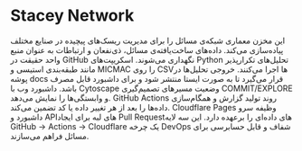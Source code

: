 # Stacey Network

این مخزن معماری شبکه‌ی مسائل را برای مدیریت ریسک‌های پیچیده در صنایع مختلف پیاده‌سازی می‌کند.
داده‌های ساخت‌یافته‌ی مسائل، ذی‌نفعان و ارتباطات به عنوان منبع واحد حقیقت در GitHub نگهداری می‌شوند.
اسکریپت‌های Python تحلیل‌های تکرارپذیر مانند طبقه‌بندی استیسی و MICMAC را روی CSVها اجرا می‌کنند.
خروجی تحلیل‌ها در پوشه docs قرار می‌گیرد تا به صورت ایستا منتشر شود و برای داشبورد قابل مصرف باشد.
داشبورد وب با Cytoscape وضعیت مسیرهای تصمیم‌گیری COMMIT/EXPLORE و وابستگی‌ها را نمایش می‌دهد.
GitHub Actions روند تولید گزارش و همگام‌سازی داده‌ها را بعد از هر تغییر داده یا کد تضمین می‌کند.
Cloudflare Pages وظیفه سرو داشبورد و API‌های لبه برای ایجاد Pull Requestهای داده‌ای را برعهده دارد.
این سه لایه GitHub → Actions → Cloudflare یک چرخه DevOps شفاف و قابل حسابرسی برای مسائل فراهم می‌سازند.

